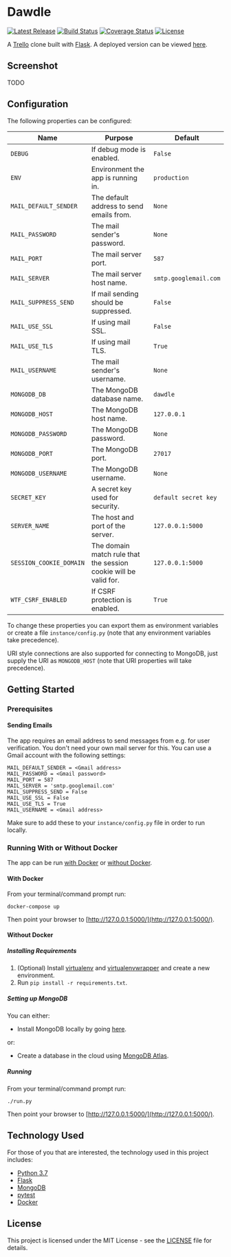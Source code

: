 # Dawdle

[![Latest Release](https://img.shields.io/github/release/vanillaSlice/dawdle.svg)](https://github.com/vanillaSlice/dawdle/releases/latest)
[![Build Status](https://img.shields.io/travis/com/vanillaSlice/dawdle/master.svg)](https://travis-ci.com/vanillaSlice/dawdle)
[![Coverage Status](https://img.shields.io/coveralls/github/vanillaSlice/dawdle/master.svg)](https://coveralls.io/github/vanillaSlice/dawdle?branch=master)
[![License](https://img.shields.io/github/license/vanillaSlice/dawdle.svg)](LICENSE)

A [Trello](https://trello.com/) clone built with [Flask](http://flask.pocoo.org/).
A deployed version can be viewed [here](https://dawdle.mikelowe.xyz/).

## Screenshot

TODO

## Configuration

The following properties can be configured:

| Name                    | Purpose                                                          | Default               |
| ----------------------- | ---------------------------------------------------------------- | --------------------- |
| `DEBUG`                 | If debug mode is enabled.                                        | `False`               |
| `ENV`                   | Environment the app is running in.                               | `production`          |
| `MAIL_DEFAULT_SENDER`   | The default address to send emails from.                         | `None`                |
| `MAIL_PASSWORD`         | The mail sender's password.                                      | `None`                |
| `MAIL_PORT`             | The mail server port.                                            | `587`                 |
| `MAIL_SERVER`           | The mail server host name.                                       | `smtp.googlemail.com` |
| `MAIL_SUPPRESS_SEND`    | If mail sending should be suppressed.                            | `False`               |
| `MAIL_USE_SSL`          | If using mail SSL.                                               | `False`               |
| `MAIL_USE_TLS`          | If using mail TLS.                                               | `True`                |
| `MAIL_USERNAME`         | The mail sender's username.                                      | `None`                |
| `MONGODB_DB`            | The MongoDB database name.                                       | `dawdle`              |
| `MONGODB_HOST`          | The MongoDB host name.                                           | `127.0.0.1`           |
| `MONGODB_PASSWORD`      | The MongoDB password.                                            | `None`                |
| `MONGODB_PORT`          | The MongoDB port.                                                | `27017`               |
| `MONGODB_USERNAME`      | The MongoDB username.                                            | `None`                |
| `SECRET_KEY`            | A secret key used for security.                                  | `default secret key`  |
| `SERVER_NAME`           | The host and port of the server.                                 | `127.0.0.1:5000`      |
| `SESSION_COOKIE_DOMAIN` | The domain match rule that the session cookie will be valid for. | `127.0.0.1:5000`      |
| `WTF_CSRF_ENABLED`      | If CSRF protection is enabled.                                   | `True`                |

To change these properties you can export them as environment variables or create a file `instance/config.py` (note
that any environment variables take precedence).

URI style connections are also supported for connecting to MongoDB, just supply the URI as `MONGODB_HOST` (note that
URI properties will take precedence).

## Getting Started

### Prerequisites

#### Sending Emails

The app requires an email address to send messages from e.g. for user verification.
You don't need your own mail server for this. You can use a Gmail account with the following settings:

```
MAIL_DEFAULT_SENDER = <Gmail address>
MAIL_PASSWORD = <Gmail password>
MAIL_PORT = 587
MAIL_SERVER = 'smtp.googlemail.com'
MAIL_SUPPRESS_SEND = False
MAIL_USE_SSL = False
MAIL_USE_TLS = True
MAIL_USERNAME = <Gmail address>
```

Make sure to add these to your `instance/config.py` file in order to run locally.

### Running With or Without Docker

The app can be run [with Docker](#with-docker) or [without Docker](#without-docker).

#### With Docker

From your terminal/command prompt run:

```
docker-compose up
```

Then point your browser to [http://127.0.0.1:5000/](http://127.0.0.1:5000/).

#### Without Docker

##### Installing Requirements

1. (Optional) Install [virtualenv](https://pypi.org/project/virtualenv/) and
[virtualenvwrapper](https://virtualenvwrapper.readthedocs.io/en/latest/) and create a new environment.
2. Run `pip install -r requirements.txt`.

##### Setting up MongoDB

You can either:

* Install MongoDB locally by going [here](https://www.mongodb.com/download-center#community).

or:

* Create a database in the cloud using [MongoDB Atlas](https://www.mongodb.com/cloud/atlas).

##### Running

From your terminal/command prompt run:

```
./run.py
```

Then point your browser to [http://127.0.0.1:5000/](http://127.0.0.1:5000/).

## Technology Used

For those of you that are interested, the technology used in this project includes:

* [Python 3.7](https://www.python.org/downloads/release/python-373/)
* [Flask](http://flask.pocoo.org/)
* [MongoDB](https://www.mongodb.com/)
* [pytest](https://docs.pytest.org/en/latest/)
* [Docker](https://www.docker.com/)

## License

This project is licensed under the MIT License - see the [LICENSE](LICENSE) file for details.
